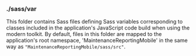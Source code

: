 ### ./sass/var

This folder contains Sass files defining Sass variables corresponding to classes
included in the application's JavaScript code build when using the modern toolkit.
By default, files in this folder are mapped to the application's root namespace,
'MaintenanceReportingMobile' in the same way as `"MaintenanceReportingMobile/sass/src"`.